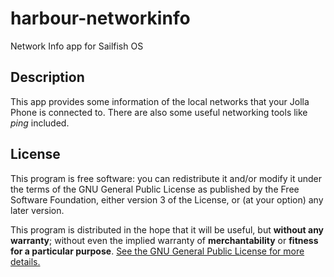 # harbour-networkinfo

Network Info app for Sailfish OS

## Description

This app provides some information of the local networks that your Jolla Phone is connected to. There are also some useful networking tools like *ping* included.

## License

This program is free software: you can redistribute it and/or modify it under the terms of the GNU General Public License as published by the Free Software Foundation, either version 3 of the License, or (at your option) any later version.

This program is distributed in the hope that it will be useful, but **without any warranty**; without even the implied warranty of **merchantability** or **fitness for a particular purpose**. [See the GNU General Public License for more details.](http://www.gnu.org/licenses/gpl-3.0)
